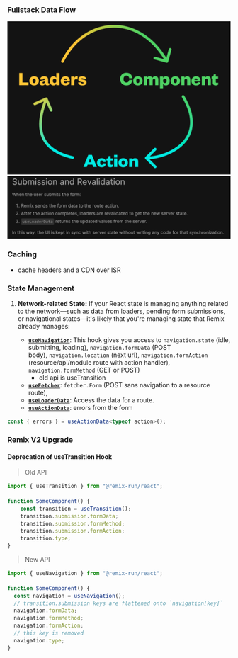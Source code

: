 
### Fullstack Data Flow
![](./remix-onewaydataflow.png)
![](./remix-useLoaderData.png)

### Caching
- cache headers and a CDN over ISR

### State Management
1. **Network-related State:** If your React state is managing anything related to the network—such as data from loaders, pending form submissions, or navigational states—it's likely that you're managing state that Remix already manages:
    
    - **[`useNavigation`](https://remix.run/docs/en/main/hooks/use-navigation)**: This hook gives you access to `navigation.state` (idle, submitting, loading), `navigation.formData` (POST body), `navigation.location` (next url), `navigation.formAction` (resource/api/module route with action handler), `navigation.formMethod` (GET or POST)
	    - old api is useTransition
    - **[`useFetcher`](https://remix.run/docs/en/main/hooks/use-fetcher)**: `fetcher.Form` (POST sans navigation to a resource route), 
    - **[`useLoaderData`](https://remix.run/docs/en/main/hooks/use-loader-data)**: Access the data for a route.
    - **[`useActionData`](https://remix.run/docs/en/main/hooks/use-action-data)**: errors from the form 
```ts
const { errors } = useActionData<typeof action>();
```


### Remix V2 Upgrade
#### Deprecation of useTransition Hook
> Old API
```ts
import { useTransition } from "@remix-run/react"; 

function SomeComponent() { 
	const transition = useTransition(); 
	transition.submission.formData;
	transition.submission.formMethod; 
	transition.submission.formAction; 
	transition.type; 
}
```

> New API

```ts
import { useNavigation } from "@remix-run/react";

function SomeComponent() {
  const navigation = useNavigation();
  // transition.submission keys are flattened onto `navigation[key]`
  navigation.formData;
  navigation.formMethod;
  navigation.formAction;
  // this key is removed
  navigation.type;
}
```

